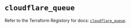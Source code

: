 # `cloudflare_queue`

Refer to the Terraform Registory for docs: [`cloudflare_queue`](https://registry.terraform.io/providers/cloudflare/cloudflare/4.4.0/docs/resources/queue).
